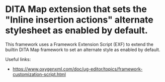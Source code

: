 DITA Map extension that sets the "Inline insertion actions" alternate stylesheet as enabled by default.
========================
This framework uses a Framework Extension Script (EXF) to extend the builtin DITA Map framework to set an alternate style as enabled by default.

Useful links:
- https://www.oxygenxml.com/doc/ug-editor/topics/framework-customization-script.html